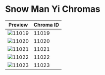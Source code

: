 # Snow Man Yi Chromas

| Preview | Chroma ID |
|---------|-----------|
| ![11019](https://raw.communitydragon.org/latest/plugins/rcp-be-lol-game-data/global/default/v1/champion-chroma-images/11/11019.png) | 11019 |
| ![11020](https://raw.communitydragon.org/latest/plugins/rcp-be-lol-game-data/global/default/v1/champion-chroma-images/11/11020.png) | 11020 |
| ![11021](https://raw.communitydragon.org/latest/plugins/rcp-be-lol-game-data/global/default/v1/champion-chroma-images/11/11021.png) | 11021 |
| ![11022](https://raw.communitydragon.org/latest/plugins/rcp-be-lol-game-data/global/default/v1/champion-chroma-images/11/11022.png) | 11022 |
| ![11023](https://raw.communitydragon.org/latest/plugins/rcp-be-lol-game-data/global/default/v1/champion-chroma-images/11/11023.png) | 11023 |